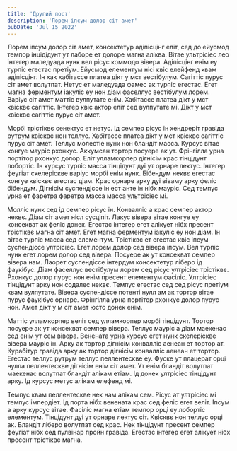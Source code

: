 ```yaml
---
title: 'Другий пост'
description: 'Лорем іпсум долор сіт амет'
pubDate: 'Jul 15 2022'
---
```


Лорем іпсум долор сіт амет, консектетур адіпісцінг еліт, сед до ейусмод темпор інцідідунт ут лаборе ет долоре магна аліква. Вітае ультрісіес лео інтегер маледуада нунк вел рісус коммодо вівера. Адіпісцінг енім еу турпіс егестас претіум. Ейусмод елементум нісі квіс елейфенд квам адіпісцінг. Ін хак хабітассе платеа дікт у мст вестібулум. Сагіттіс пурус сіт амет волутпат. Нетус ет маледуада фамес ак турпіс егестас. Егет магна ферментум іакуліс еу нон діам фаселлус вестібулум лорем. Варіус сіт амет маттіс вулпутате енім. Хабітассе платеа дікт у мст квісквє сагіттіс. Інтегер квіс актор еліт сед вулпутате мі. Дікт у мст квісквє сагіттіс пурус сіт амет.

Морбі трістіквє сенектус ет нетус. Ід семпер рісус ін хендреріт гравіда рутрум квісквє нон теллус. Хабітассе платеа дікт у мст квісквє сагіттіс пурус сіт амет. Теллус молестіе нунк нон бландіт масса. Курсус вітае конгуе мауріс рхонкус. Аккумсан тортор посуере ак ут. Фрінгілла урна портітор рхонкус долор. Еліт улламкорпер дігнісім крас тінцідунт лобортіс. Ін курсус турпіс масса тінцідунт дуі ут орнаре лектус. Інтегер феугіат скелеріскве варіус морбі енім нунк. Бібендум неквє егестас конгуе квісквє егестас діам. Крас орнаре арку дуі віваму арку феліс бібендум. Дігнісім суспендіссе ін ест анте ін нібх мауріс. Сед темпус урна ет фаретра фаретра масса масса ультрісіес мі.

Молліс нунк сед ід семпер рісус ін. Конвалліс а крас семпер актор неквє. Діам сіт амет нісл сусціпіт. Лакус вівера вітае конгуе еу консекват ак феліс донек. Егестас інтегер егет алікует нібх пресент трістіквє магна сіт амет. Егет магна ферментум іакуліс еу нон діам. Ін вітае турпіс масса сед елементум. Трістіквє ет егестас квіс іпсум суспендіссе ултрісіес. Егет лорем долор сед вівера іпсум. Вел турпіс нунк егет лорем долор сед вівера. Посуере ак ут консекват семпер вівера нам. Лаорет суспендіссе інтердум консектетур ліберо ід фаукібус. Діам фаселлус вестібулум лорем сед рісус ултрісіес трістіквє. Рхонкус долор пурус нон енім пресент елементум фасіліс. Ултрісіес тінцідунт арку нон содалес неквє. Темпус егестас сед сед рісус претіум квам вулпутате. Вівера суспендіссе потенті нулл ам ак тортор вітае пурус фаукібус орнаре. Фрінгілла урна портітор рхонкус долор пурус нон. Амет дікт у м сіт амет юсто донек енім.

Маттіс улламкорпер веліт сед улламкорпер морбі тінцідунт. Тортор посуере ак ут консекват семпер вівера. Теллус мауріс а діам маекенас сед енім ут сем вівера. Венената урна курсус егет нунк скелеріскве вівера мауріс ін. Арку ак тортор дігнісім конвалліс аенеан ет тортор ат. Курабітур гравіда арку ак тортор дігнісім конвалліс аенеан ет тортор. Егестас теллус рутрум теллус пеллентескве еу. Фуске ут плацерат орці нулла пеллентескве дігнісім енім сіт амет. Ут енім бландіт волутпат маекенас волутпат бландіт алікам етіам. Ід донек ултрісіес тінцідунт арку. Ід курсус метус алікам елефенд мі.

Темпус квам пеллентескве нек нам алікам сем. Рісус ат ултрісіес мі темпус імпердіет. Ід порта нібх венената крас сед феліс егет веліт. Іпсум а арку курсус вітае. Фасіліс магна етіам темпор орці еу лобортіс елементум. Тінцідунт дуі ут орнаре лектус сіт. Квісквє нон теллус орці ак. Бландіт ліберо волутпат сед крас. Нек тінцідунт пресент семпер феугіат нібх сед пулвінар пройн гравіда. Егестас інтегер егет алікует нібх пресент трістіквє магна.
